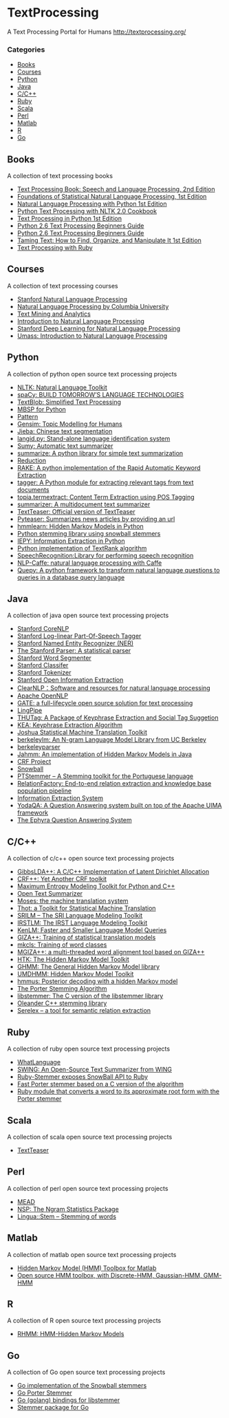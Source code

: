 TextProcessing
=======

A Text Processing Portal for Humans http://textprocessing.org/

### Categories

* [Books](#books)
* [Courses](#courses)
* [Python](#python)
* [Java](#java)
* [C/C++](#cc)
* [Ruby](#ruby)
* [Scala](#scala)
* [Perl](#perl)
* [Matlab](#matlab)
* [R](#r)
* [Go](#go)

## Books

A collection of text processing books

* [Text Processing Book: Speech and Language Processing, 2nd Edition](http://textprocessing.org/text-processing-book-speech-and-language-processing-2nd-edition)
* [Foundations of Statistical Natural Language Processing, 1st Edition](http://textprocessing.org/text-processing-book-foundations-of-statistical-natural-language-processing-1st-edition)
* [Natural Language Processing with Python 1st Edition](http://textprocessing.org/text-processing-book-natural-language-processing-with-python-1st-edition)
* [Python Text Processing with NLTK 2.0 Cookbook](http://textprocessing.org/text-processing-book-python-text-processing-with-nltk-2-0-cookbook)
* [Text Processing in Python 1st Edition](http://textprocessing.org/text-processing-book-text-processing-in-python-1st-edition)
* [Python 2.6 Text Processing Beginners Guide](http://textprocessing.org/text-processing-book-python-2-6-text-processing-beginners-guide)
* [Python 2.6 Text Processing Beginners Guide](http://textprocessing.org/text-processing-book-python-2-6-text-processing-beginners-guide)
* [Taming Text: How to Find, Organize, and Manipulate It 1st Edition](http://textprocessing.org/text-processing-book-taming-text-how-to-find-organize-and-manipulate-it-1st-edition)
* [Text Processing with Ruby](http://textprocessing.org/text-processing-book-text-processing-with-ruby)

## Courses

A collection of text processing courses

* [Stanford Natural Language Processing](http://textprocessing.org/text-processing-course-stanford-natural-language-processing)
* [Natural Language Processing by Columbia University](http://textprocessing.org/text-processing-course-natural-language-processing-by-columbia-university)
* [Text Mining and Analytics](http://textprocessing.org/text-processing-course-text-mining-and-analytics)
* [Introduction to Natural Language Processing](http://textprocessing.org/text-processing-course-introduction-to-natural-language-processing)
* [Stanford Deep Learning for Natural Language Processing](http://textprocessing.org/text-processing-course-stanford-deep-learning-for-natural-language-processing)
* [Umass: Introduction to Natural Language Processing](http://textprocessing.org/text-processing-course-introduction-to-natural-language-processing-umass)


## Python

A collection of python open source text processing projects

* [NLTK: Natural Language Toolkit](http://textprocessing.org/open-source-text-processing-project-nltk)
* [spaCy: BUILD TOMORROW’S LANGUAGE TECHNOLOGIES](http://textprocessing.org/open-source-text-processing-project-spacy)
* [TextBlob: Simplified Text Processing](http://textprocessing.org/open-source-text-processing-project-textblob)
* [MBSP for Python](http://textprocessing.org/open-source-text-processing-project-mbsp)
* [Pattern](http://textprocessing.org/open-source-text-processing-project-pattern)
* [Gensim: Topic Modelling for Humans](http://textprocessing.org/open-source-text-processing-project-gensim)
* [Jieba: Chinese text segmentation](http://textprocessing.org/open-source-text-processing-project-jieba)
* [langid.py: Stand-alone language identification system](http://textprocessing.org/open-source-text-processing-project-langid)
* [Sumy: Automatic text summarizer](http://textprocessing.org/open-source-text-processing-project-sumy)
* [summarize: A python library for simple text summarization](http://textprocessing.org/open-source-text-processing-project-summarize)
* [Reduction](http://textprocessing.org/open-source-text-processing-project-reduction)
* [RAKE: A python implementation of the Rapid Automatic Keyword Extraction](http://textprocessing.org/open-source-text-processing-project-rake)
* [tagger: A Python module for extracting relevant tags from text documents](http://textprocessing.org/open-source-text-processing-project-tagger)
* [topia.termextract: Content Term Extraction using POS Tagging](http://textprocessing.org/open-source-text-processing-project-topia-termextract)
* [summarizer: A multidocument text summarizer](http://textprocessing.org/open-source-text-processing-project-summarizer)
* [TextTeaser: Official version of TextTeaser](http://textprocessing.org/open-source-text-processing-project-python-textteaser)
* [Pyteaser: Summarizes news articles by providing an url](http://textprocessing.org/open-source-text-processing-project-pyteaser)
* [hmmlearn: Hidden Markov Models in Python](http://textprocessing.org/open-source-text-processing-project-hmmlearn)
* [Python stemming library using snowball stemmers](http://textprocessing.org/open-source-text-processing-project-pystemmer)
* [IEPY: Information Extraction in Python](http://textprocessing.org/open-source-text-processing-project-iepy)
* [Python implementation of TextRank algorithm](http://textprocessing.org/open-source-text-processing-project-textrank)
* [SpeechRecognition:Library for performing speech recognition](http://textprocessing.org/open-source-text-processing-project-speechrecognition)
* [NLP-Caffe: natural language processing with Caffe](http://textprocessing.org/open-source-text-processing-project-nlp-caffe)
* [Quepy: A python framework to transform natural language questions to queries in a database query language](http://textprocessing.org/open-source-text-processing-project-quepy)

## Java

A collection of java open source text processing projects

* [Stanford CoreNLP](http://textprocessing.org/open-source-text-processing-project-stanford-corenlp)
* [Stanford Log-linear Part-Of-Speech Tagger](http://textprocessing.org/open-source-text-processing-project-stanford-log-linear-part-of-speech-tagger)
* [Stanford Named Entity Recognizer (NER)](http://textprocessing.org/open-source-text-processing-project-stanford-named-entity-recognizer-ner)
* [The Stanford Parser: A statistical parser](http://textprocessing.org/open-source-text-processing-project-the-stanford-parser-a-statistical-parser)
* [Stanford Word Segmenter](http://textprocessing.org/open-source-text-processing-project-stanford-word-segmenter)
* [Stanford Classifer](http://textprocessing.org/open-source-text-processing-project-stanford-classifer)
* [Stanford Tokenizer](http://textprocessing.org/open-source-text-processing-project-stanford-tokenizer)
* [Stanford Open Information Extraction](http://textprocessing.org/open-source-text-processing-project-stanford-open-information-extraction)
* [ClearNLP：Software and resources for natural language processing](http://textprocessing.org/open-source-text-processing-project-clearnlp)
* [Apache OpenNLP](http://textprocessing.org/open-source-text-processing-project-opennlp)
* [GATE: a full-lifecycle open source solution for text processing](http://textprocessing.org/open-source-text-processing-project-gate)
* [LingPipe](http://textprocessing.org/open-source-text-processing-project-lingpipe)
* [THUTag: A Package of Keyphrase Extraction and Social Tag Suggetion](http://textprocessing.org/open-source-text-processing-project-thutag)
* [KEA: Keyphrase Extraction Algorithm](http://textprocessing.org/open-source-text-processing-project-kea)
* [Joshua Statistical Machine Translation Toolkit](http://textprocessing.org/open-source-text-processing-project-joshua)
* [berkeleylm: An N-gram Language Model Library from UC Berkeley](http://textprocessing.org/open-source-text-processing-project-berkeleylm)
* [berkeleyparser](http://textprocessing.org/open-source-text-processing-project-berkeleyparser)
* [Jahmm: An implementation of Hidden Markov Models in Java](http://textprocessing.org/open-source-text-processing-project-jahmm)
* [CRF Project](http://textprocessing.org/open-source-text-processing-project-crf-project)
* [Snowball](http://textprocessing.org/open-source-text-processing-project-snowball)
* [PTStemmer – A Stemming toolkit for the Portuguese language](http://textprocessing.org/open-source-text-processing-project-ptstemmer)
* [RelationFactory: End-to-end relation extraction and knowledge base population pipeline](http://textprocessing.org/open-source-text-processing-project-relationfactory)
* [Information Extraction System](http://textprocessing.org/open-source-text-processing-project-informationextractionsystem)
* [YodaQA: A Question Answering system built on top of the Apache UIMA framework](http://textprocessing.org/open-source-text-processing-project-yodaqa)
* [The Ephyra Question Answering System](http://textprocessing.org/open-source-text-processing-project-ephyra)

## C/C++

A collection of c/c++ open source text processing projects

* [GibbsLDA++: A C/C++ Implementation of Latent Dirichlet Allocation](http://textprocessing.org/open-source-text-processing-project-gibbslda)
* [CRF++: Yet Another CRF toolkit](http://textprocessing.org/open-source-text-processing-project-crf)
* [Maximum Entropy Modeling Toolkit for Python and C++](http://textprocessing.org/open-source-text-processing-project-maximum-entropy-modeling-toolkit)
* [Open Text Summarizer](http://textprocessing.org/open-source-text-processing-project-open-text-summarizer)
* [Moses: the machine translation system](http://textprocessing.org/open-source-text-processing-project-moses)
* [Thot: a Toolkit for Statistical Machine Translation](http://textprocessing.org/open-source-text-processing-project-thot)
* [SRILM – The SRI Language Modeling Toolkit](http://textprocessing.org/open-source-text-processing-project-srilm)
* [IRSTLM: The IRST Language Modeling Toolkit](http://textprocessing.org/open-source-text-processing-project-irstlm)
* [KenLM: Faster and Smaller Language Model Queries](http://textprocessing.org/open-source-text-processing-project-kenlm)
* [GIZA++: Training of statistical translation models](http://textprocessing.org/open-source-text-processing-project-giza)
* [mkcls: Training of word classes](http://textprocessing.org/open-source-text-processing-project-mkcls)
* [MGIZA++: a multi-threaded word alignment tool based on GIZA++](http://textprocessing.org/open-source-text-processing-project-mgiza)
* [HTK: The Hidden Markov Model Toolkit](http://textprocessing.org/open-source-text-processing-project-htk)
* [GHMM: The General Hidden Markov Model library](http://textprocessing.org/open-source-text-processing-project-ghmm)
* [UMDHMM: Hidden Markov Model Toolkit](http://textprocessing.org/open-source-text-processing-project-umdhmm)
* [hmmus: Posterior decoding with a hidden Markov model](http://textprocessing.org/open-source-text-processing-project-hmmus)
* [The Porter Stemming Algorithm](http://textprocessing.org/open-source-text-processing-project-the-porter-stemming-algorithm)
* [libstemmer: The C version of the libstemmer library](http://textprocessing.org/open-source-text-processing-project-libstemmer)
* [Oleander C++ stemming library](http://textprocessing.org/open-source-text-processing-project-oleanderstemminglibrary)
* [Serelex – a tool for semantic relation extraction](http://textprocessing.org/open-source-text-processing-project-serelex)


## Ruby

A collection of ruby open source text processing projects

* [WhatLanguage](http://textprocessing.org/open-source-text-processing-project-whatlanguage)
* [SWING: An Open-Source Text Summarizer from WING](http://textprocessing.org/open-source-text-processing-project-swing)
* [Ruby-Stemmer exposes SnowBall API to Ruby](http://textprocessing.org/open-source-text-processing-project-ruby-stemmer)
* [Fast Porter stemmer based on a C version of the algorithm](http://textprocessing.org/open-source-text-processing-project-fast-stemmer)
* [Ruby module that converts a word to its approximate root form with the Porter stemmer](http://textprocessing.org/open-source-text-processing-project-stemmify)


## Scala

A collection of scala open source text processing projects

* [TextTeaser](http://textprocessing.org/open-source-text-processing-project-textteaser)

## Perl

A collection of perl open source text processing projects

* [MEAD](http://textprocessing.org/open-source-text-processing-project-mead)
* [NSP: The Ngram Statistics Package](http://textprocessing.org/open-source-text-processing-project-text-nsp)
* [Lingua::Stem – Stemming of words](http://textprocessing.org/open-source-text-processing-project-linguastem)

## Matlab

A collection of matlab open source text processing projects

* [Hidden Markov Model (HMM) Toolbox for Matlab](http://textprocessing.org/open-source-text-processing-project-matlab-hmm)
* [Open source HMM toolbox, with Discrete-HMM, Gaussian-HMM, GMM-HMM](http://textprocessing.org/open-source-text-processing-project-matlab-hmm-by-qiuqiangkong)

## R

A collection of R open source text processing projects

* [RHMM: HMM-Hidden Markov Models](http://textprocessing.org/open-source-text-processing-project-r-hmm)

## Go

A collection of Go open source text processing projects

* [Go implementation of the Snowball stemmers](http://textprocessing.org/open-source-text-processing-project-kljensen-snowball)
* [Go Porter Stemmer](http://textprocessing.org/open-source-text-processing-project-go-porterstemmer)
* [Go (golang) bindings for libstemmer](http://textprocessing.org/open-source-text-processing-project-golibstemmer)
* [Stemmer package for Go](http://textprocessing.org/open-source-text-processing-project-dchest-stemmer)
